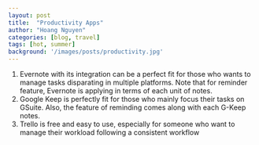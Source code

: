 ```yaml
---
layout: post
title:  "Productivity Apps"
author: "Hoang Nguyen"
categories: [blog, travel]
tags: [hot, summer]
background: '/images/posts/productivity.jpg'
---
```


1. Evernote with its integration can be a perfect fit for those who wants to manage tasks disparating in multiple platforms. Note that for reminder feature, Evernote is applying in terms of each unit of notes.
2. Google Keep is perfectly fit for those who mainly focus their tasks on GSuite. Also, the feature of reminding comes along with each G-Keep notes.
3. Trello is free and easy to use, especially for someone who want to manage their workload following a consistent workflow
